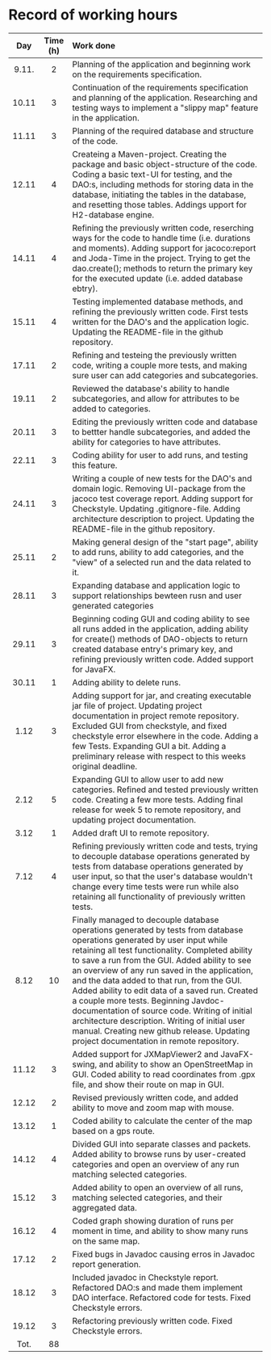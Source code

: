 # Record of working hours

|  Day  |  Time (h) |  Work done |
| :----:|:---------:| :----------|
| 9.11. | 2         | Planning of the application and beginning work on the requirements specification.
| 10.11 | 3         | Continuation of the requirements specification and planning of the application. Researching and testing ways to implement a "slippy map" feature in the application.
| 11.11 | 3         | Planning of the required database and structure of the code. 
| 12.11 | 4         | Createing a Maven-project. Creating the package and basic object-structure of the code. Coding a basic text-UI for testing, and the DAO:s, including methods for storing data in the database, initiating the tables in the database, and resetting those tables. Addings upport for H2-database engine.
| 14.11 | 4         | Refining the previously written code, reserching ways for the code to handle time (i.e. durations and moments). Adding support for jacoco:report and Joda-Time in the project. Trying to get the dao.create(); methods to return the primary key for the executed update (i.e. added database ebtry).
| 15.11 | 4         | Testing implemented database methods, and refining the previously written code. First tests written for the DAO's and the application logic. Updating the README-file in the github repository.
| 17.11 | 2         | Refining and testeing the previously written code, writing a couple more tests, and making sure user can add categories and subcategories.
| 19.11 | 2         | Reviewed the database's ability to handle subcategories, and allow for attributes to be added to categories.
| 20.11 | 3         | Editing the previously written code and database to bettter handle subcategories, and added the ability for categories to have attributes.
| 22.11 | 3         | Coding ability for user to add runs, and testing this feature.
| 24.11 | 3         | Writing a couple of new tests for the DAO's and domain logic. Removing UI-package from the jacoco test coverage report. Adding support for Checkstyle. Updating .gitignore-file. Adding architecture description to project. Updating the README-file in the github repository.
| 25.11 | 2         | Making general design of the "start page", ability to add runs, ability to add categories, and the "view" of a selected run and the data related to it. 
| 28.11 | 3         | Expanding database and application logic to support relationships bewteen rusn and user generated categories
| 29.11 | 3         | Beginning coding GUI and coding ability to see all runs added in the application, adding ability for create() methods of DAO-objects to return created database entry's primary key, and refining previously written code. Added support for JavaFX.
| 30.11 | 1         | Adding ability to delete runs.         
| 1.12  | 3         | Adding support for jar, and creating executable jar file of project. Updating project documentation in project remote repository. Excluded GUI from checkstyle, and fixed checkstyle error elsewhere in the code. Adding a few Tests. Expanding GUI a bit. Adding a preliminary release with respect to this weeks original deadline.
| 2.12  | 5         | Expanding GUI to allow user to add new categories. Refined and tested previously written code. Creating a few more tests. Adding final release for week 5 to remote repository, and updating project documentation.
| 3.12  | 1         | Added draft UI to remote repository.
| 7.12  | 4         | Refining previously written code and tests, trying to decouple database operations generated by tests from database operations generated by user input, so that the user's database wouldn't change every time tests were run while also retaining all functionality of previously written tests.
| 8.12  | 10         | Finally managed to decouple database operations generated by tests from database operations generated by user input while retaining all test functionality. Completed ability to save a run from the GUI. Added ability to see an overview of any run saved in the application, and the data added to that run, from the GUI. Added ability to edit data of a saved run. Created a couple more tests. Beginning Javdoc-documentation of source code. Writing of initial architecture description. Writing of initial user manual. Creating new github release. Updating project documentation in remote repository.
| 11.12 | 3         | Added support for JXMapViewer2 and JavaFX-swing, and ability to show an OpenStreetMap in GUI. Coded ability to read coordinates from .gpx file, and show their route on map in GUI.
| 12.12 | 2         | Revised previously written code, and added ability to move and zoom map with mouse.
| 13.12 | 1         | Coded ability to calculate the center of the map based on a gps route.
| 14.12 | 4         | Divided GUI into separate classes and packets. Added ability to browse runs by user-created categories and open an overview of any run matching selected categories.
| 15.12 | 3         | Added ability to open an overview of all runs, matching selected categories, and their aggregated data.
| 16.12 | 4         | Coded graph showing duration of runs per moment in time, and ability to show many runs on the same map.
| 17.12 | 2         | Fixed bugs in Javadoc causing erros in Javadoc report generation.
| 18.12 | 3         | Included javadoc in Checkstyle report. Refactored DAO:s and made them implement DAO interface. Refactored code for tests. Fixed Checkstyle errors.
| 19.12 | 3         | Refactoring previously written code. Fixed Checkstyle errors.
| Tot.  | 88        |
